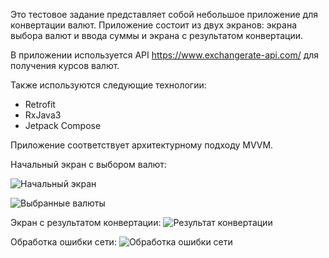 Это тестовое задание представляет собой небольшое приложение для конвертации валют. Приложение состоит из двух экранов: экрана выбора валют и ввода суммы и экрана с результатом конвертации.

В приложении используется API https://www.exchangerate-api.com/ для получения курсов валют.

Также используются следующие технологии:
- Retrofit
- RxJava3
- Jetpack Compose

Приложение соответствует архитектурному подходу MVVM.

Начальный экран с выбором валют:

![Начальный экран](./raw/img.png)


![Выбранные валюты](./raw/img_1.png)

Экран с результатом конвертации:
![Результат конвертации](./raw/img_2.png)

Обработка ошибки сети:
![Обработка ошибки сети](./raw/img_3.png)